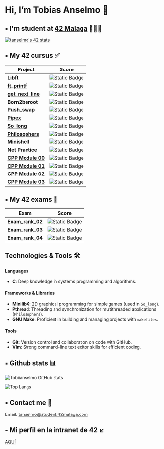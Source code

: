 <h1> Hi, I’m Tobias Anselmo 👋 </h1>

## ▪️ I'm student at [42 Malaga](https://www.42malaga.com/) 👨🏻‍💻

[![tanselmo's 42 stats](https://badge.mediaplus.ma/black/tanselmo?1337Badge=off&UM6P=off)](https://github.com/oakoudad/badge42)

## ▪️ My 42 cursus ✅
| Project | Score |
|--------|--------|
| [**Libft**](https://github.com/Tobiianselmo/Libft) | ![Static Badge](https://img.shields.io/badge/Score-125-brightgreen?style=flat)
| [**ft_printf**](https://github.com/Tobiianselmo/ft_printf) | ![Static Badge](https://img.shields.io/badge/Score-100-brightgreen?style=flat)
| [**get_next_line**](https://github.com/Tobiianselmo/Get_next_line) | ![Static Badge](https://img.shields.io/badge/Score-125-brightgreen?style=flat)
| **Born2beroot** | ![Static Badge](https://img.shields.io/badge/Score-110-brightgreen?style=flat)
| [**Push_swap**](https://github.com/Tobiianselmo/Push_swap) | ![Static Badge](https://img.shields.io/badge/Score-125-brightgreen?style=flat)
| [**Pipex**](https://github.com/Tobiianselmo/Pipex) | ![Static Badge](https://img.shields.io/badge/Score-125-brightgreen?style=flat)
| [**So_long**](https://github.com/Tobiianselmo/So_long) | ![Static Badge](https://img.shields.io/badge/Score-100-brightgreen?style=flat)
| [**Philosophers**](https://github.com/Tobiianselmo/Philosophers) | ![Static Badge](https://img.shields.io/badge/Score-100-brightgreen?style=flat)
| [**Minishell**](https://github.com/Tobiianselmo/Minishell) | ![Static Badge](https://img.shields.io/badge/Score-101-brightgreen?style=flat)
| **Net Practice** | ![Static Badge](https://img.shields.io/badge/Score-100-brightgreen?style=flat)
| [**CPP Module 00**](https://github.com/Tobiianselmo/CPP-00) | ![Static Badge](https://img.shields.io/badge/Score-80-brightgreen?style=flat)
| [**CPP Module 01**](https://github.com/Tobiianselmo/CPP-01) | ![Static Badge](https://img.shields.io/badge/Score-100-brightgreen?style=flat)
| [**CPP Module 02**](https://github.com/Tobiianselmo/CPP-02) | ![Static Badge](https://img.shields.io/badge/Score-80-brightgreen?style=flat)
| [**CPP Module 03**](https://github.com/Tobiianselmo/CPP-03) | ![Static Badge](https://img.shields.io/badge/Score-100-brightgreen?style=flat)


## ▪️ My 42 exams 💯
| Exam | Score |
|--------|--------|
| **Exam_rank_02** | ![Static Badge](https://img.shields.io/badge/Score-100-brightgreen?style=flat)
| **Exam_rank_03** | ![Static Badge](https://img.shields.io/badge/Score-100-brightgreen?style=flat)
| **Exam_rank_04** | ![Static Badge](https://img.shields.io/badge/Score-100-brightgreen?style=flat)

## Technologies & Tools 🛠️

#### Languages
- **C**: Deep knowledge in systems programming and algorithms.

#### Frameworks & Libraries
- **MinilibX**: 2D graphical programming for simple games (used in `So_long`).
- **Pthread**: Threading and synchronization for multithreaded applications (`Philosophers`).
- **GNU Make**: Proficient in building and managing projects with `makefiles`.

#### Tools
- **Git**: Version control and collaboration on code with GitHub.
- **Vim**: Strong command-line text editor skills for efficient coding.
  
## ▪️ Github stats 📊

![Tobiianselmo GitHub stats](https://github-readme-stats.vercel.app/api?username=Tobiianselmo&show_icons=true&theme=github_dark)

![Top Langs](https://github-readme-stats.vercel.app/api/top-langs/?username=Tobiianselmo&layout=compact&theme=github_dark)

## ▪️ Contact me 📩

Email: tanselmo@student.42malaga.com

## - Mi perfil en la intranet de 42 ↙️
[AQUÍ](https://profile.intra.42.fr/users/tanselmo)
